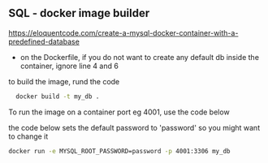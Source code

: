 ## SQL - docker image builder

https://eloquentcode.com/create-a-mysql-docker-container-with-a-predefined-database

- on the Dockerfile, if you do not want to create any default db inside the container, ignore line 4 and 6

to build the image, rund the code

```bash
  docker build -t my_db .
```


To run the image on a container port eg 4001, use the code below

the code below sets the default password to 'password' so you might want to change it



```bash
docker run -e MYSQL_ROOT_PASSWORD=password -p 4001:3306 my_db
```